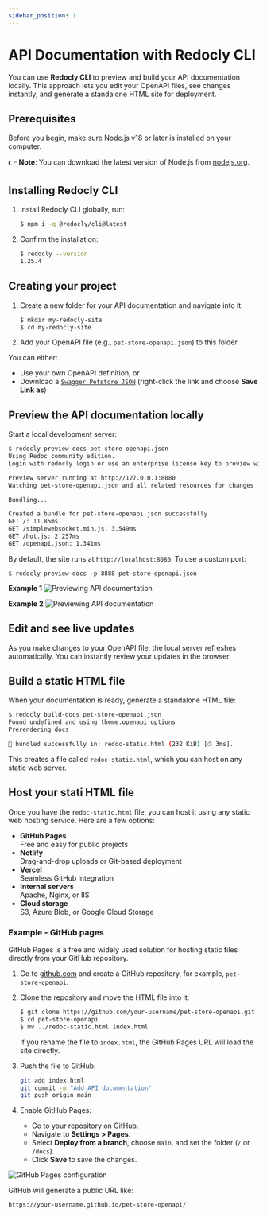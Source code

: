 ```yaml
---
sidebar_position: 1
---
```


# API Documentation with Redocly CLI

You can use **Redocly CLI** to preview and build your API documentation locally. This approach lets you edit your OpenAPI files, see changes instantly, and generate a standalone HTML site for deployment.

## Prerequisites

Before you begin, make sure Node.js v18 or later is installed on your computer.

 👉 **Note**: You can download the latest version of Node.js from [nodejs.org](https://nodejs.org).

## Installing Redocly CLI

1. Install Redocly CLI globally, run:

    ```bash
    $ npm i -g @redocly/cli@latest
    ```

2. Confirm the installation:

    ```bash
    $ redocly --version
    1.25.4
    ```

## Creating your project

1. Create a new folder for your API documentation and navigate into it:

    ```bash
    $ mkdir my-redocly-site
    $ cd my-redocly-site
    ```

2. Add your OpenAPI file (e.g., `pet-store-openapi.json`) to this folder.

You can either:

- Use your own OpenAPI definition, or  
- Download a [`Swagger Petstore JSON`](https://petstore3.swagger.io/api/v3/openapi.json) (right-click the link and choose **Save Link as**)

## Preview the API documentation locally

Start a local development server:

```bash
$ redocly preview-docs pet-store-openapi.json
Using Redoc community edition.
Login with redocly login or use an enterprise license key to preview with the premium docs.

Preview server running at http://127.0.0.1:8080
Watching pet-store-openapi.json and all related resources for changes

Bundling...

Created a bundle for pet-store-openapi.json successfully
GET /: 11.85ms
GET /simplewebsocket.min.js: 3.549ms
GET /hot.js: 2.257ms
GET /openapi.json: 1.341ms
```

By default, the site runs at `http://localhost:8080`. To use a custom port:

```
$ redocly preview-docs -p 8888 pet-store-openapi.json
```

**Example 1**
![Previewing API documentation](/img/docs/api/redocly-preview.png)

**Example 2**
![Previewing API documentation](/img/docs/api/redocly-preview-2.png)

## Edit and see live updates

As you make changes to your OpenAPI file, the local server refreshes automatically. You can instantly review your updates in the browser.

## Build a static HTML file

When your documentation is ready, generate a standalone HTML file:

```bash
$ redocly build-docs pet-store-openapi.json
Found undefined and using theme.openapi options
Prerendering docs

🎉 bundled successfully in: redoc-static.html (232 KiB) [⏱ 3ms].
```

This creates a file called `redoc-static.html`, which you can host on any static web server.

## Host your stati HTML file

Once you have the `redoc-static.html` file, you can host it using any static web hosting service. Here are a few options:

- **GitHub Pages** <br />
  Free and easy for public projects  
- **Netlify** <br />
  Drag-and-drop uploads or Git-based deployment  
- **Vercel** <br />
  Seamless GitHub integration  
- **Internal servers** <br />
  Apache, Nginx, or IIS  
- **Cloud storage** <br />
  S3, Azure Blob, or Google Cloud Storage

### Example - GitHub pages

GitHub Pages is a free and widely used solution for hosting static files directly from your GitHub repository.

1. Go to [github.com](https://github.com/) and create a GitHub repository, for example, `pet-store-openapi`.

2. Clone the repository and move the HTML file into it:

   ```bash
   $ git clone https://github.com/your-username/pet-store-openapi.git
   $ cd pet-store-openapi
   $ mv ../redoc-static.html index.html
   ```

   If you rename the file to `index.html`, the GitHub Pages URL will load the site directly.

3. Push the file to GitHub:

   ```bash
   git add index.html
   git commit -m "Add API documentation"
   git push origin main
   ```

4. Enable GitHub Pages:
   - Go to your repository on GitHub.
   - Navigate to **Settings > Pages**.
   - Select **Deploy from a branch**, choose `main`, and set the folder (`/` or `/docs`).
   - Click **Save** to save the changes.

![GitHub Pages configuration](/img/docs/api/redocly-github-pages-config.png)

GitHub will generate a public URL like:

   ```
   https://your-username.github.io/pet-store-openapi/
   ```